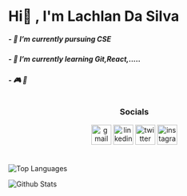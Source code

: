 # Hi👋 , I'm Lachlan Da Silva


##### - 🔭 I’m currently pursuing CSE 
##### - 🌱 I’m currently learning Git,React,.....
##### - 🎮 🎯
<h1>
 <h3 align="center"><b>Socials</b></h2>
<p align="center">
<a href="lachsilva3@gmail.com" target="_blank"><img align="center" src="https://img.icons8.com/fluency/48/000000/apple-mail.png" alt="gmail" height="40" width="40"/></a>
<a href="https://in.linkedin.com/in/lachlan-da-silva-002b31242" target="_blank"><img align="center" src="https://img.icons8.com/fluency/48/000000/linkedin.png" alt="linkedin" height="40" width="40"/></a>
<a href="https://twitter.com/lachsilva3" target="_blank"><img align="center" src="https://img.icons8.com/fluency/48/000000/twitter-squared.png" alt="twitter" height="40" width="40" /></a>
<a href="https://instagram.com/lachlan_dasilva" target="_blank"><img align="center" src="https://img.icons8.com/fluency/48/000000/instagram-new.png" alt="instagram" height="40" width="40" /></a>
</p>

<h1></h1>

![Top Languages](https://github-readme-stats.vercel.app/api/top-langs/?username=LACHSILVA3&show_icons=true&theme=radical)

![Github Stats](https://github-readme-stats.vercel.app/api?username=lachsilva3&count_private=true&show_icons=true&theme=radical)

